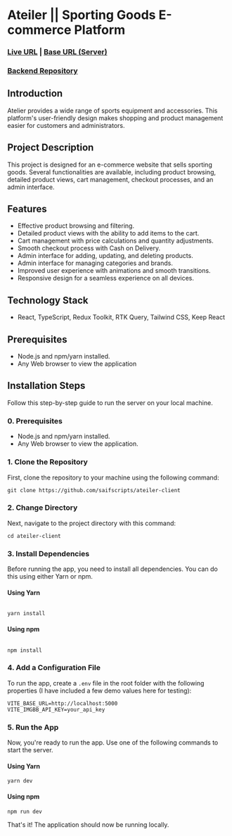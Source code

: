 # Ateiler || Sporting Goods E-commerce Platform

### [Live URL](https://ateiler-alpha.vercel.app) | [Base URL (Server)](https://ateiler-server.vercel.app)

### [Backend Repository](https://github.com/saifscripts/ateiler-server)

## Introduction

Atelier provides a wide range of sports equipment and accessories. This platform's user-friendly design makes shopping and product management easier for customers and administrators.

## Project Description

This project is designed for an e-commerce website that sells sporting goods. Several functionalities are available, including product browsing, detailed product views, cart management, checkout processes, and an admin interface.

## Features

- Effective product browsing and filtering.
- Detailed product views with the ability to add items to the cart.
- Cart management with price calculations and quantity adjustments.
- Smooth checkout process with Cash on Delivery.
- Admin interface for adding, updating, and deleting products.
- Admin interface for managing categories and brands.
- Improved user experience with animations and smooth transitions.
- Responsive design for a seamless experience on all devices.

## Technology Stack

- React, TypeScript, Redux Toolkit, RTK Query, Tailwind CSS, Keep React

## Prerequisites

- Node.js and npm/yarn installed.
- Any Web browser to view the application

## Installation Steps

Follow this step-by-step guide to run the server on your local machine.

### 0. Prerequisites

- Node.js and npm/yarn installed.
- Any Web browser to view the application.

### 1. Clone the Repository

First, clone the repository to your machine using the following command:

```
git clone https://github.com/saifscripts/ateiler-client
```

### 2. Change Directory

Next, navigate to the project directory with this command:

```
cd ateiler-client
```

### 3. Install Dependencies

Before running the app, you need to install all dependencies. You can do this using either Yarn or npm.

#### Using Yarn

```

yarn install

```

#### Using npm

```

npm install

```

### 4. Add a Configuration File

To run the app, create a `.env` file in the root folder with the following properties (I have included a few demo values here for testing):

```
VITE_BASE_URL=http://localhost:5000
VITE_IMGBB_API_KEY=your_api_key
```

### 5. Run the App

Now, you're ready to run the app. Use one of the following commands to start the server.

#### Using Yarn

```
yarn dev
```

#### Using npm

```
npm run dev
```

That's it! The application should now be running locally.
